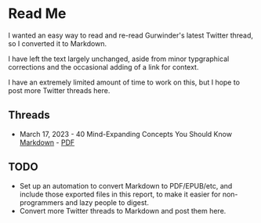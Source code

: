 # Read Me

I wanted an easy way to read and re-read Gurwinder's latest Twitter thread, so I converted it to Markdown.

I have left the text largely unchanged, aside from minor typgraphical corrections and the occasional adding of a link for context.

I have an extremely limited amount of time to work on this, but I hope to post more Twitter threads here.

## Threads
- March 17, 2023 - 40 Mind-Expanding Concepts You Should Know [Markdown](2023-03-17.markdown) - [PDF](2023-03-17.pdf)


## TODO

- Set up an automation to convert Markdown to PDF/EPUB/etc, and include those exported files in this report, to make it easier for non-programmers and lazy people to digest.
- Convert more Twitter threads to Markdown and post them here.
